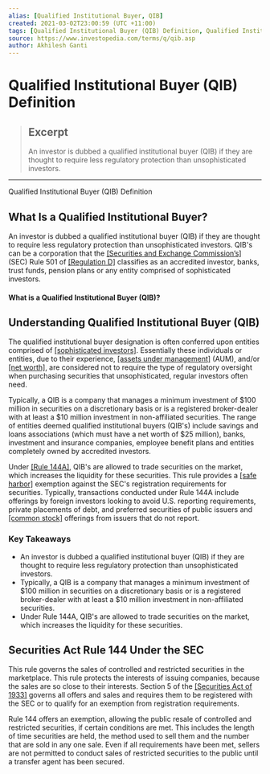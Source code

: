 ```yaml
---
alias: [Qualified Institutional Buyer, QIB]
created: 2021-03-02T23:00:59 (UTC +11:00)
tags: [Qualified Institutional Buyer (QIB) Definition, Qualified Institutional Buyer (QIB) Definition]
source: https://www.investopedia.com/terms/q/qib.asp
author: Akhilesh Ganti
---
```


# Qualified Institutional Buyer (QIB) Definition

> ## Excerpt
> An investor is dubbed a qualified institutional buyer (QIB) if they are thought to require less regulatory protection than unsophisticated investors.

---

Qualified Institutional Buyer (QIB) Definition
## What Is a Qualified Institutional Buyer?

An investor is dubbed a qualified institutional buyer (QIB) if they are thought to require less regulatory protection than unsophisticated investors. QIB's can be a corporation that the [[Securities and Exchange Commission’s]](https://www.investopedia.com/terms/s/sec.asp) (SEC) Rule 501 of [[Regulation D]](https://www.investopedia.com/terms/r/regulationd.asp) classifies as an accredited investor, banks, trust funds, pension plans or any entity comprised of sophisticated investors.

#### What is a Qualified Institutional Buyer (QIB)?

## Understanding Qualified Institutional Buyer (QIB)

The qualified institutional buyer designation is often conferred upon entities comprised of [[sophisticated investors]](https://www.investopedia.com/terms/s/sophisticatedinvestor.asp). Essentially these individuals or entities, due to their experience, [[assets under management]](https://www.investopedia.com/terms/a/aum.asp) (AUM), and/or [[net worth]](https://www.investopedia.com/terms/n/networth.asp), are considered not to require the type of regulatory oversight when purchasing securities that unsophisticated, regular investors often need.

Typically, a QIB is a company that manages a minimum investment of $100 million in securities on a discretionary basis or is a registered broker-dealer with at least a $10 million investment in non-affiliated securities. The range of entities deemed qualified institutional buyers (QIB's) include savings and loans associations (which must have a net worth of $25 million), banks, investment and insurance companies, employee benefit plans and entities completely owned by accredited investors.

Under [[Rule 144A]](https://www.investopedia.com/terms/r/rule144a.asp), QIB's are allowed to trade securities on the market, which increases the liquidity for these securities. This rule provides a [[safe harbor]](https://www.investopedia.com/terms/s/safeharbor.asp) exemption against the SEC's registration requirements for securities. Typically, transactions conducted under Rule 144A include offerings by foreign investors looking to avoid U.S. reporting requirements, private placements of debt, and preferred securities of public issuers and [[common stock]](https://www.investopedia.com/terms/c/commonstock.asp) offerings from issuers that do not report.

### Key Takeaways

-   An investor is dubbed a qualified institutional buyer (QIB) if they are thought to require less regulatory protection than unsophisticated investors.
-   Typically, a QIB is a company that manages a minimum investment of $100 million in securities on a discretionary basis or is a registered broker-dealer with at least a $10 million investment in non-affiliated securities.
-   Under Rule 144A, QIB's are allowed to trade securities on the market, which increases the liquidity for these securities.

## Securities Act Rule 144 Under the SEC

This rule governs the sales of controlled and restricted securities in the marketplace. This rule protects the interests of issuing companies, because the sales are so close to their interests. Section 5 of the [[Securities Act of 1933]](https://www.investopedia.com/terms/s/securitiesact1933.asp) governs all offers and sales and requires them to be registered with the SEC or to qualify for an exemption from registration requirements.

Rule 144 offers an exemption, allowing the public resale of controlled and restricted securities, if certain conditions are met. This includes the length of time securities are held, the method used to sell them and the number that are sold in any one sale. Even if all requirements have been met, sellers are not permitted to conduct sales of restricted securities to the public until a transfer agent has been secured.
